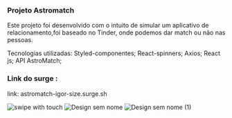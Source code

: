 ### Projeto Astromatch

Este projeto foi desenvolvido com o intuito de simular um aplicativo de relacionamento,foi baseado no Tinder, onde podemos dar match ou não nas pessoas.

Tecnologias utilizadas:
Styled-componentes;
React-spinners;
Axios;
React js;
API AstroMatch;

### Link do surge :
link: astromatch-igor-size.surge.sh

![swipe with touch](https://user-images.githubusercontent.com/102987283/180033056-eda22245-8160-4ae4-8f5a-3f6286c35224.png)
![Design sem nome](https://user-images.githubusercontent.com/102987283/180033062-9ebf30fe-d103-483b-bd35-f57ae336622d.png)
![Design sem nome (1)](https://user-images.githubusercontent.com/102987283/180033065-78fbe85b-4a19-49fc-91ec-8eda31233bd3.png)
